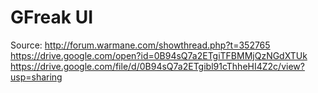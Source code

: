 # GFreak UI
Source:
http://forum.warmane.com/showthread.php?t=352765
https://drive.google.com/open?id=0B94sQ7a2ETgiTFBMMjQzNGdXTUk
https://drive.google.com/file/d/0B94sQ7a2ETgibl91cThheHI4Z2c/view?usp=sharing